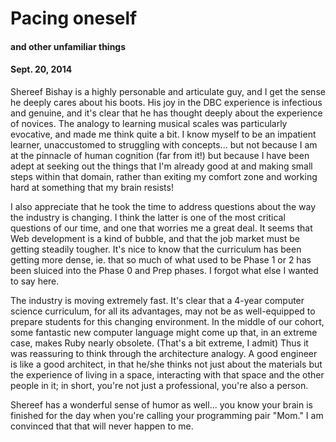 <!-- This template is in markdown, not html, so
  it will not render beautifully when you copy and
  paste it into your github.io site, but it will at
  least be published. Next week you'll be creating a
  blog template using HTML and CSS and you'll be able
  to copy and paste the blog posts from week 1 in there
  to make them pretty next week.

  For now, please replace the title, subtitle (if desired),
  and date with the text you would like. Markdown is pretty
  simple, so you can just feel free to type. =) -->


# Pacing oneself
#### and other unfamiliar things
#### Sept. 20, 2014

Shereef Bishay is a highly personable and articulate guy, and I get the sense he deeply cares about his boots. His joy in the DBC experience is infectious and genuine, and it's clear that he has thought deeply about the experience of novices. The analogy to learning musical scales was particularly evocative, and made me think quite a bit. I know myself to be an impatient learner, unaccustomed to struggling with concepts... but not because I am at the pinnacle of human cognition (far from it!) but because I have been adept at seeking out the things that I'm already good at and making small steps within that domain, rather than exiting my comfort zone and working hard at something that my brain resists!  

I also appreciate that he took the time to address questions about the way the industry is changing. I think the latter is one of the most critical questions of our time, and one that worries me a great deal. It seems that Web development is a kind of bubble, and that the job market must be getting steadily tougher. It's nice to know that the curriculum has been getting more dense, ie. that so much of what used to be Phase 1 or 2 has been sluiced into the Phase 0 and Prep phases. I forgot what else I wanted to say here.

The industry is moving extremely fast. It's clear that a 4-year computer science curriculum, for all its advantages, may not be as well-equipped to prepare students for this changing environment. In the middle of our cohort, some fantastic new computer language might come up that, in an extreme case, makes Ruby nearly obsolete. (That's a bit extreme, I admit) Thus it was reassuring to think through the architecture analogy. A good engineer is like a good architect, in that he/she thinks not just about the materials but the experience of living in a space, interacting with that space and the other people in it; in short, you're not just a professional, you're also a person.

Shereef has a wonderful sense of humor as well... you know your brain is finished for the day when you're calling your programming pair "Mom." I am convinced that that will never happen to me. 
